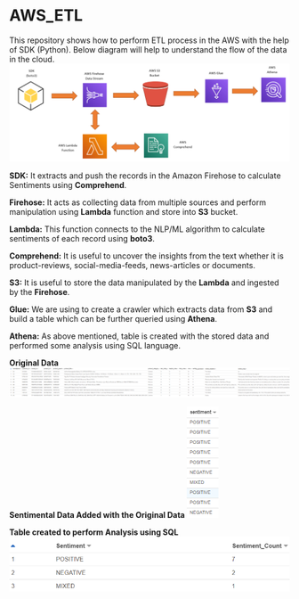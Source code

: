 # AWS_ETL

This repository shows how to perform ETL process in the AWS with the help of SDK (Python). Below diagram will help to understand the flow of the data in the cloud.
![DataFlow in AWS](Images/Product_Review_DataFlow.PNG)

<b>SDK:</b> It extracts and push the records in the Amazon Firehose to calculate Sentiments using <b>Comprehend</b>.

  <b>Firehose:</b> It acts as collecting data from multiple sources and perform manipulation using <b>Lambda</b> function and store into <b>S3</b> bucket.

  <b>Lambda:</b> This function connects to the NLP/ML algorithm to calculate sentiments of each record using <b>boto3</b>.

  <b>Comprehend:</b> It is useful to uncover the insights from the text whether it is product-reviews, social-media-feeds, news-articles or documents.

  <b>S3:</b> It is useful to store the data manipulated by the <b>Lambda</b> and ingested by the <b>Firehose</b>.

  <b>Glue:</b> We are using to create a crawler which extracts data from <b>S3</b> and build a table which can be further queried using <b>Athena</b>.

  <b>Athena:</b> As above mentioned, table is created with the stored data and performed some analysis using SQL language.
  
  <b>Original Data</b>
  ![Raw Data](Images/Original_Data.PNG)
  
  
  <b>Sentimental Data Added with the Original Data</b>
  ![Sentimental Data](Images/Sentiment_Column.PNG)
  
  <b>Table created to perform Analysis using SQL</b>
  ![Sentimental Count](Images/Sentimental_Analysis.PNG)

